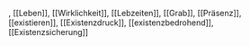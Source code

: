 , [[Leben]], [[Wirklichkeit]], [[Lebzeiten]], [[Grab]], [[Präsenz]], [[existieren]], [[Existenzdruck]], [[existenzbedrohend]], [[Existenzsicherung]]